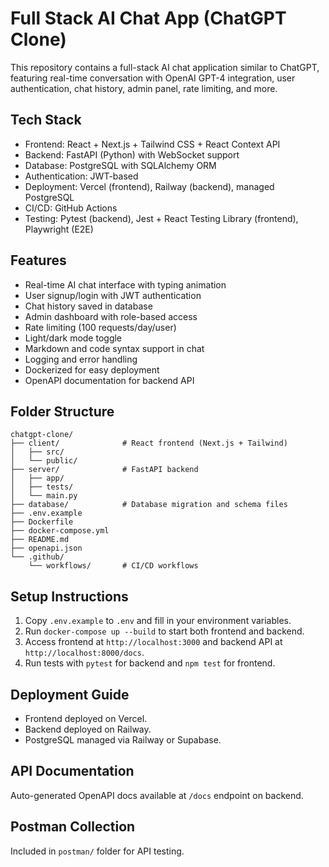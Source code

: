# Full Stack AI Chat App (ChatGPT Clone)

This repository contains a full-stack AI chat application similar to ChatGPT, featuring real-time conversation with OpenAI GPT-4 integration, user authentication, chat history, admin panel, rate limiting, and more.

## Tech Stack

- Frontend: React + Next.js + Tailwind CSS + React Context API
- Backend: FastAPI (Python) with WebSocket support
- Database: PostgreSQL with SQLAlchemy ORM
- Authentication: JWT-based
- Deployment: Vercel (frontend), Railway (backend), managed PostgreSQL
- CI/CD: GitHub Actions
- Testing: Pytest (backend), Jest + React Testing Library (frontend), Playwright (E2E)

## Features

- Real-time AI chat interface with typing animation
- User signup/login with JWT authentication
- Chat history saved in database
- Admin dashboard with role-based access
- Rate limiting (100 requests/day/user)
- Light/dark mode toggle
- Markdown and code syntax support in chat
- Logging and error handling
- Dockerized for easy deployment
- OpenAPI documentation for backend API

## Folder Structure

```
chatgpt-clone/
├── client/              # React frontend (Next.js + Tailwind)
│   ├── src/
│   └── public/
├── server/              # FastAPI backend
│   ├── app/
│   ├── tests/
│   └── main.py
├── database/            # Database migration and schema files
├── .env.example
├── Dockerfile
├── docker-compose.yml
├── README.md
├── openapi.json
└── .github/
    └── workflows/       # CI/CD workflows
```

## Setup Instructions

1. Copy `.env.example` to `.env` and fill in your environment variables.
2. Run `docker-compose up --build` to start both frontend and backend.
3. Access frontend at `http://localhost:3000` and backend API at `http://localhost:8000/docs`.
4. Run tests with `pytest` for backend and `npm test` for frontend.

## Deployment Guide

- Frontend deployed on Vercel.
- Backend deployed on Railway.
- PostgreSQL managed via Railway or Supabase.

## API Documentation

Auto-generated OpenAPI docs available at `/docs` endpoint on backend.

## Postman Collection

Included in `postman/` folder for API testing.
